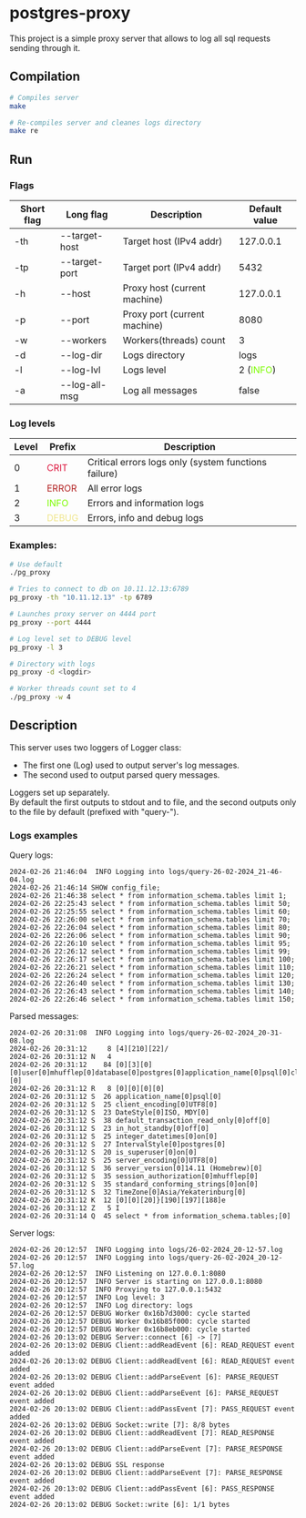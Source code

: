 # postgres-proxy

This project is a simple proxy server that allows to log all sql requests sending through it.

## Compilation
```bash
# Compiles server
make

# Re-compiles server and cleanes logs directory
make re
```

## Run

### Flags

| Short flag | Long flag | Description | Default value | 
| ------------- | ------------- | ------------- | ------------- |
| -th | --target-host  | Target host (IPv4 addr) | 127.0.0.1 |
| -tp | --target-port  | Target port (IPv4 addr) | 5432 |
| -h | --host  | Proxy host (current machine) | 127.0.0.1 |
| -p | --port  | Proxy port (current machine) | 8080 |
| -w | --workers  | Workers(threads) count | 3 |
| -d | --log-dir  | Logs directory | logs |
| -l | --log-lvl  | Logs level | 2 (<span style="color : lawngreen">INFO</span>) |
| -a | --log-all-msg | Log all messages | false |

### Log levels
| Level | Prefix | Description | 
| ------------- | ------------- | ------------- |
| 0 | <span style="color : crimson">CRIT</span>  | Critical errors logs only (system functions failure) |
| 1 | <span style="color : firebrick">ERROR</span>  | All error logs |
| 2 | <span style="color : lawngreen">INFO</span>  | Errors and information logs |
| 3 | <span style="color : khaki">DEBUG</span> | Errors, info and debug logs |


### Examples:

```bash
# Use default
./pg_proxy 

# Tries to connect to db on 10.11.12.13:6789
pg_proxy -th "10.11.12.13" -tp 6789

# Launches proxy server on 4444 port
pg_proxy --port 4444

# Log level set to DEBUG level
pg_proxy -l 3 

# Directory with logs
pg_proxy -d <logdir>

# Worker threads count set to 4
./pg_proxy -w 4
```

## Description

This server uses two loggers of Logger class:
- The first one (Log) used to output server's log messages.
- The second used to output parsed query messages.

Loggers set up separately. </br>
By default the first outputs to stdout and to file,
and the second outputs only to the file by default (prefixed with "query-").

### Logs examples


Query logs:
```log
2024-02-26 21:46:04  INFO Logging into logs/query-26-02-2024_21-46-04.log
2024-02-26 21:46:14 SHOW config_file;
2024-02-26 21:46:38 select * from information_schema.tables limit 1;
2024-02-26 22:25:43 select * from information_schema.tables limit 50;
2024-02-26 22:25:55 select * from information_schema.tables limit 60;
2024-02-26 22:26:00 select * from information_schema.tables limit 70;
2024-02-26 22:26:04 select * from information_schema.tables limit 80;
2024-02-26 22:26:06 select * from information_schema.tables limit 90;
2024-02-26 22:26:10 select * from information_schema.tables limit 95;
2024-02-26 22:26:12 select * from information_schema.tables limit 99;
2024-02-26 22:26:17 select * from information_schema.tables limit 100;
2024-02-26 22:26:21 select * from information_schema.tables limit 110;
2024-02-26 22:26:24 select * from information_schema.tables limit 120;
2024-02-26 22:26:40 select * from information_schema.tables limit 130;
2024-02-26 22:26:43 select * from information_schema.tables limit 140;
2024-02-26 22:26:46 select * from information_schema.tables limit 150;
```

Parsed messages:
```log
2024-02-26 20:31:08  INFO Logging into logs/query-26-02-2024_20-31-08.log
2024-02-26 20:31:12     8 [4][210][22]/
2024-02-26 20:31:12 N   4 
2024-02-26 20:31:12    84 [0][3][0][0]user[0]mhufflep[0]database[0]postgres[0]application_name[0]psql[0]client_encoding[0]UTF8[0][0]
2024-02-26 20:31:12 R   8 [0][0][0][0]
2024-02-26 20:31:12 S  26 application_name[0]psql[0]
2024-02-26 20:31:12 S  25 client_encoding[0]UTF8[0]
2024-02-26 20:31:12 S  23 DateStyle[0]ISO, MDY[0]
2024-02-26 20:31:12 S  38 default_transaction_read_only[0]off[0]
2024-02-26 20:31:12 S  23 in_hot_standby[0]off[0]
2024-02-26 20:31:12 S  25 integer_datetimes[0]on[0]
2024-02-26 20:31:12 S  27 IntervalStyle[0]postgres[0]
2024-02-26 20:31:12 S  20 is_superuser[0]on[0]
2024-02-26 20:31:12 S  25 server_encoding[0]UTF8[0]
2024-02-26 20:31:12 S  36 server_version[0]14.11 (Homebrew)[0]
2024-02-26 20:31:12 S  35 session_authorization[0]mhufflep[0]
2024-02-26 20:31:12 S  35 standard_conforming_strings[0]on[0]
2024-02-26 20:31:12 S  32 TimeZone[0]Asia/Yekaterinburg[0]
2024-02-26 20:31:12 K  12 [0][0][20]}[190][197][188]e
2024-02-26 20:31:12 Z   5 I
2024-02-26 20:31:14 Q  45 select * from information_schema.tables;[0]
```

Server logs:
```log
2024-02-26 20:12:57  INFO Logging into logs/26-02-2024_20-12-57.log
2024-02-26 20:12:57  INFO Logging into logs/query-26-02-2024_20-12-57.log
2024-02-26 20:12:57  INFO Listening on 127.0.0.1:8080
2024-02-26 20:12:57  INFO Server is starting on 127.0.0.1:8080
2024-02-26 20:12:57  INFO Proxying to 127.0.0.1:5432
2024-02-26 20:12:57  INFO Log level: 3
2024-02-26 20:12:57  INFO Log directory: logs
2024-02-26 20:12:57 DEBUG Worker 0x16b7d3000: cycle started
2024-02-26 20:12:57 DEBUG Worker 0x16b85f000: cycle started
2024-02-26 20:12:57 DEBUG Worker 0x16b8eb000: cycle started
2024-02-26 20:13:02 DEBUG Server::connect [6] -> [7]
2024-02-26 20:13:02 DEBUG Client::addReadEvent [6]: READ_REQUEST event added
2024-02-26 20:13:02 DEBUG Client::addReadEvent [6]: READ_REQUEST event added
2024-02-26 20:13:02 DEBUG Client::addParseEvent [6]: PARSE_REQUEST event added
2024-02-26 20:13:02 DEBUG Client::addParseEvent [6]: PARSE_REQUEST event added
2024-02-26 20:13:02 DEBUG Client::addPassEvent [7]: PASS_REQUEST event added
2024-02-26 20:13:02 DEBUG Socket::write [7]: 8/8 bytes
2024-02-26 20:13:02 DEBUG Client::addReadEvent [7]: READ_RESPONSE event added
2024-02-26 20:13:02 DEBUG Client::addParseEvent [7]: PARSE_RESPONSE event added
2024-02-26 20:13:02 DEBUG SSL response
2024-02-26 20:13:02 DEBUG Client::addParseEvent [7]: PARSE_RESPONSE event added
2024-02-26 20:13:02 DEBUG Client::addPassEvent [6]: PASS_RESPONSE event added
2024-02-26 20:13:02 DEBUG Socket::write [6]: 1/1 bytes
```

